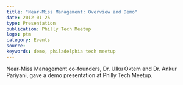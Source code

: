 ```yaml
---
title: "Near-Miss Management: Overview and Demo"
date: 2012-01-25
type: Presentation
publication: Philly Tech Meetup
logo: ptm
category: Events
source: 
keywords: demo, philadelphia tech meetup
---
```


Near-Miss Management co-founders, Dr. Ulku Oktem and Dr. Ankur Pariyani, gave a demo presentation at Philly Tech Meetup.
